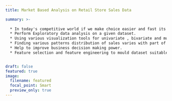 ```yaml
---
title: Market Based Analysis on Retail Store Sales Data

summary: >-
  
  * In today's competitive world if we make choice easier and fast its going to   help both  customer and business.
  * Perform Exploratory data analysis on a given dataset.
  * Using various visualization tools for univariate , bivariate and multi variate analysis.
  * Finding various patterns distribution of sales varies with part of day , year, month or region.
  * Help to improve business decision making power.
  * Feature selection and feature engineering to mould dataset suitable for prediction.


draft: false
featured: true
image:
  filename: featured
  focal_point: Smart
  preview_only: true
---
```

